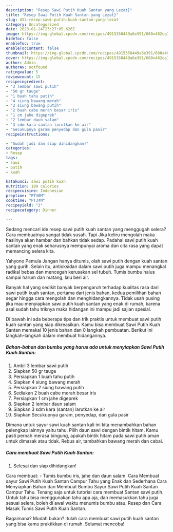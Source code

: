 ```yaml
---
description: "Resep Sawi Putih Kuah Santan yang Lezat}"
title: "Resep Sawi Putih Kuah Santan yang Lezat}"
slug: 452-resep-sawi-putih-kuah-santan-yang-lezat
category: Uncategorized
date: 2023-01-24T23:27:05.626Z
image: https://img-global.cpcdn.com/recipes/4915350449a6e391/680x482cq70/sawi-putih-kuah-santan-foto-resep-utama.jpg
hideToc: false
enableToc: true
enableTocContent: false
thumbnail: https://img-global.cpcdn.com/recipes/4915350449a6e391/680x482cq70/sawi-putih-kuah-santan-foto-resep-utama.jpg
cover: https://img-global.cpcdn.com/recipes/4915350449a6e391/680x482cq70/sawi-putih-kuah-santan-foto-resep-utama.jpg
author: Admin
authorAv: notfound
ratingvalue: 5
reviewcount: 15
recipeingredient:
- "3 lembar sawi putih"
- "50 gr tauge"
- "1 buah tahu putih"
- "4 siung bawang merah"
- "2 siung bawang putih"
- "2 buah cabe merah besar iris"
- "1 cm jahe digeprek"
- "2 lembar daun salam"
- "3 sdm kara santan larutkan ke air"
- "Secukupnya garam penyedap dan gula pasir"
recipeinstructions:

- "Sudah jadi dan siap dihidangkan!"
categories:
- Resep
tags:
- sawi
- putih
- kuah

katakunci: sawi putih kuah 
nutrition: 109 calories
recipecuisine: Indonesian
preptime: "PT40M"
cooktime: "PT34M"
recipeyield: "2"
recipecategory: Dinner

---
```



Sedang mencari ide resep sawi putih kuah santan yang menggugah selera? Cara membuatnya sangat tidak susah. Tapi Jika keliru mengolah maka hasilnya akan hambar dan bahkan tidak sedap. Padahal sawi putih kuah santan yang enak seharusnya mempunyai aroma dan cita rasa yang dapat memancing selera kita.


Yahyono Pemula Jangan hanya ditumis, olah sawi putih dengan kuah santan yang gurih. Selain itu, antioksidan dalam sawi putih juga mampu menangkal radikal bebas dan mencegah kerusakan sel tubuh. Tumis bumbu halus sampai harum dan matang, lalu beri air.

Banyak hal yang sedikit banyak berpengaruh terhadap kualitas rasa dari sawi putih kuah santan, pertama dari jenis bahan, kedua pemilihan bahan segar hingga cara mengolah dan menghidangkannya. Tidak usah pusing jika mau menyiapkan sawi putih kuah santan yang enak di rumah, karena asal sudah tahu triknya maka hidangan ini mampu jadi sajian spesial.


Di bawah ini ada beberapa tips dan trik praktis untuk membuat sawi putih kuah santan yang siap dikreasikan. Kamu bisa membuat Sawi Putih Kuah Santan memakai 10 jenis bahan dan 0 langkah pembuatan. Berikut ini langkah-langkah dalam membuat hidangannya.

<!--inarticleads1-->

##### Bahan-bahan dan bumbu yang harus ada untuk menyiapkan Sawi Putih Kuah Santan:

1. Ambil 3 lembar sawi putih
1. Siapkan 50 gr tauge
1. Persiapkan 1 buah tahu putih
1. Siapkan 4 siung bawang merah
1. Persiapkan 2 siung bawang putih
1. Sediakan 2 buah cabe merah besar iris
1. Persiapkan 1 cm jahe digeprek
1. Siapkan 2 lembar daun salam
1. Siapkan 3 sdm kara (santan) larutkan ke air
1. Siapkan Secukupnya garam, penyedap, dan gula pasir


Dimana untuk sayur sawi kuah santan kali ini kita menambahkan bahan pelengkap lainnya yaitu tahu. Pilih daun sawi dengan bintik hitam. Kamu pasti pernah merasa bingung, apakah bintik hitam pada sawi putih aman untuk dimasak atau tidak. Rebus air, tambahkan bawang merah dan cabai. 

<!--inarticleads2-->

##### Cara membuat Sawi Putih Kuah Santan:


1. Selesai dan siap dihidangkan!

Cara membuat: - Tumis bumbu iris, jahe dan daun salam. Cara Membuat sayur Sawi Putih Kuah Santan Campur Tahu yang Enak dan Sederhana Cara Menyiapkan Bahan dan Membuat Bumbu Sayur Sawi Putih Kuah Santan Campur Tahu. Tenang saja untuk tutorial cara membuat Santan sawi putih. Untuk tahu bisa menggunakan tahu apa aja, dan memasukkan tahu juga sesuai selera, boleh di awal waktu menumis bumbu atau. Resep dan Cara Masak Tumis Sawi Putih Kuah Santan. 

Bagaimana? Mudah bukan? Itulah cara membuat sawi putih kuah santan yang bisa kamu praktikkan di rumah. Selamat mencoba!
